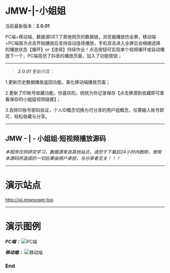 # JMW-|-小姐姐

当前最新版本：**2.0.01**

PC端+移动端，数据源GET了其他网页的数据链，浏览器播放仿全屏，移动端+PC端首次点击开始播放后支持自动连续播放，手机双击进入全屏后会根据选择的播放状态【循环】or【连续】持续作业！点击按钮可实现单个视频循环或自动播放下一个，PC端高仿了抖音的播放页面，加入了功能按钮；

------------

> ***2.0.01*** 更新内容：

1.更新历史数据播放返回功能，美化移动端播放页面；

2.更新了ID账号收藏功能，你喜欢的，统统为你记录保存【点击换源到收藏即可查看保存的小姐姐视频链接】；

3.去除ID账号密码验证，个人ID概念切换为可分享的用户组概念，仅需输入账号即可，轻松收藏与分享。

------------

## JMW - | - 小姐姐·短视频播放源码

*本程序仅供研究学习，数据源来自其他站点，请您于下载后24小时内删除，使用本源码所造成的一切后果由用户承担，与分享者无关！！！*

------------

# 演示站点
<http://xjj.jmwpower.top>

------------

# 演示图例

***PC端：***
![PC端](https://ftp.bmp.ovh/imgs/2020/06/a9ad98cf11fcf815.png "PC端")

***移动端：***
![移动端](https://ftp.bmp.ovh/imgs/2020/06/e6b0848986829db1.jpg "移动端")

### End
